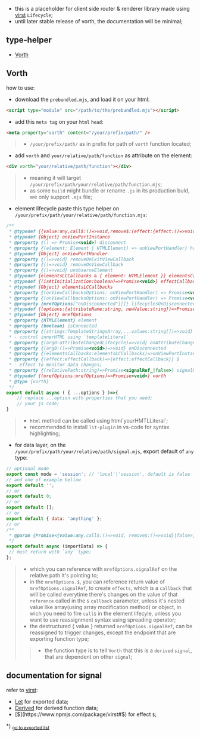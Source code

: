 - this is a placeholder for client side router & renderer library made using [virst](https://www.npmjs.com/package/virst) `Lifecycle`;
- until later stable release of vorth, the documentation will be minimal;
## type-helper
- [Vorth](#vorth)
<h2 id="vorth">Vorth</h2>

how to use:- download the `prebundled.mjs`, and load it on your html:```html<script type="module" src="/path/to/the/prebundled.mjs"></script>```- add this `meta tag` on your `html` `head`:```html<meta property="vorth" content="/your/prefix/path/" />```> - `/your/prefix/path/` as in prefix for path of `vorth` function located;- add `vorth` and `your/relative/path/function` as attribute on the element:```html<div vorth="your/relative/path/function"></div>```> - meaning it will target `/your/prefix/path/your/relative/path/function.mjs`;> - as some `build` might bundle or rename `.js` in its production buld, we only support `.mjs` file;- element lifecycle paste this type helper on `/your/prefix/path/your/relative/path/function.mjs`:```js/** * @typedef {{value:any,call$:()=>void,remove$:(effect:{effect:()=>void})=>void}} signalRef_ * @typedef {Object} onViewPortInstance * @property {() => Promise<void>} disconnect * @property {(element: Element | HTMLElement) => onViewPortHandler} handlers * @typedef {Object} onViewPortHandler * @property {()=>void} removeOnExitViewCallback * @property {()=>void} removeOnViewCallback * @property {()=>void} unobserveElement * @typedef {elementsLCCallbacks & { element: HTMLElement }} elementsCallbacks * @typedef {(isAtInitialization:boolean)=>Promise<void>} effectCallback * @typedef {Object} elementsLCCallbacks * @property {(onViewCallbacksOptions: onViewPortHandler) => Promise<void>} onViewCallback * @property {(onViewCallbacksOptions: onViewPortHandler) => Promise<void>} onExitViewCallback * @property {mrefOptions["onDisconnected"][]} lifecyclesOnDisconnected * @typedef {(options:{attributeName:string, newValue:string})=>Promise<void>} attributeChangedLifecycle * @typedef {Object} mrefOptions * @property {HTMLElement} element * @property {boolean} isConnected * @property {(strings:TemplateStringsArray,...values:string[])=>void} html * - control innerHTML using `templateLiteral` * @property {(arg0:attributeChangedLifecycle)=>void} onAttributeChanged * @property {(arg0:()=>Promise<void>)=>void} onDisconnected * @property {(elementsCallbacks:elementsLCCallbacks)=>onViewPortInstance} onViewPort * @property {(effect:effectCallback)=>{effect:effectCallback}} $ * - effect to monitor data changes; * @property {(relativePath:string)=>Promise<signalRef_|false>} signalRef * @typedef {(mrefOptions:mrefOptions)=>Promise<void>} vorth * @type {vorth} */export default async ( { ...options } )=>{	// replace ...option with properties that you need;	// your js code;}```> - `html` method can be called using html\`yourHMTLLiteral\`;> - recommended to install `lit-plugin` in vs-code for syntax highlighting;- for data layer, on the `/your/prefix/path/your/relative/path/signal.mjs`, export default of `any` type:```js// optional modeexport const mode = 'session'; // 'local'|'session', default is false// and one of example bellowexport default '';// orexport default 0;// orexport default [];// orexport default { data: 'anything' };// or/** * @param {Promise<{value:any,call$:()=>void, remove$:()=>void}|false>} importData */export default async (importData) => { // must return with `any` type;};```> - which you can reference with `mrefOptions.signalRef` on the relative path it's pointing to;> - in the `mrefOptions.$`, you can reference return value of `mrefOptions.signalRef`, to create `effects`, which is a `callback` that will be called everytime there's changes on the value of that `reference` called in the `$` `callback` parameter, unless it's nested value like array(using array modification method) or object, in wich you need to fire `call$` in the element lifecyle, unless you want to use reassignment syntax using spreading operator;> - the destructured { value } returned `mrefOptions.signalRef`, can be reassigned to trigger changes, except the endpoint that are exporting function type;> > - the function type is to tell `Vorth` that this is a `derived` `signal`, that are dependent on other `signal`;## documentation for signalrefer to [virst](https://www.npmjs.com/package/virst):- [Let](https://www.npmjs.com/package/virst#let) for exported data;- [Derived](https://www.npmjs.com/package/virst#derived) for derived function data;- [$](https://www.npmjs.com/package/virst#$) for effect `$`;

*) <sub>[go to exported list](#type-helper)</sub>
